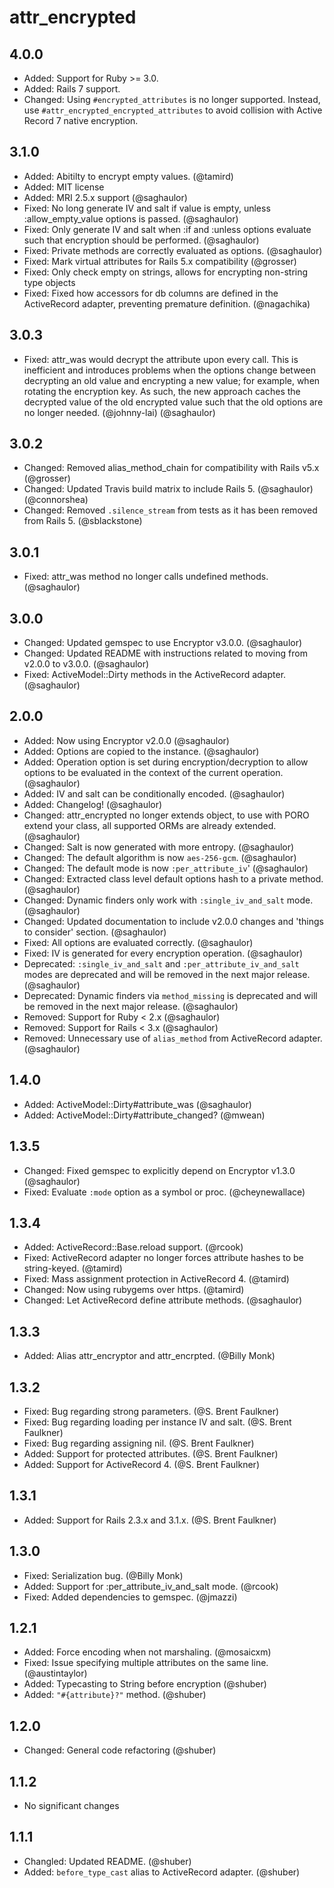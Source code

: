 # attr_encrypted

## 4.0.0

* Added: Support for Ruby >= 3.0.
* Added: Rails 7 support.
* Changed: Using `#encrypted_attributes` is no longer supported. Instead, use `#attr_encrypted_encrypted_attributes` to avoid
  collision with Active Record 7 native encryption.

## 3.1.0

* Added: Abitilty to encrypt empty values. (@tamird)
* Added: MIT license
* Added: MRI 2.5.x support (@saghaulor)
* Fixed: No long generate IV and salt if value is empty, unless :allow_empty_value options is passed. (@saghaulor)
* Fixed: Only generate IV and salt when :if and :unless options evaluate such that encryption should be performed. (@saghaulor)
* Fixed: Private methods are correctly evaluated as options. (@saghaulor)
* Fixed: Mark virtual attributes for Rails 5.x compatibility (@grosser)
* Fixed: Only check empty on strings, allows for encrypting non-string type objects
* Fixed: Fixed how accessors for db columns are defined in the ActiveRecord adapter, preventing premature definition. (@nagachika)

## 3.0.3

* Fixed: attr_was would decrypt the attribute upon every call. This is inefficient and introduces problems when the options change between decrypting an old value and encrypting a new value; for example, when rotating the encryption key. As such, the new approach caches the decrypted value of the old encrypted value such that the old options are no longer needed. (@johnny-lai) (@saghaulor)

## 3.0.2

* Changed: Removed alias_method_chain for compatibility with Rails v5.x (@grosser)
* Changed: Updated Travis build matrix to include Rails 5. (@saghaulor) (@connorshea)
* Changed: Removed `.silence_stream` from tests as it has been removed from Rails 5. (@sblackstone)

## 3.0.1

* Fixed: attr_was method no longer calls undefined methods. (@saghaulor)

## 3.0.0

* Changed: Updated gemspec to use Encryptor v3.0.0. (@saghaulor)
* Changed: Updated README with instructions related to moving from v2.0.0 to v3.0.0. (@saghaulor)
* Fixed: ActiveModel::Dirty methods in the ActiveRecord adapter. (@saghaulor)

## 2.0.0

* Added: Now using Encryptor v2.0.0 (@saghaulor)
* Added: Options are copied to the instance. (@saghaulor)
* Added: Operation option is set during encryption/decryption to allow options to be evaluated in the context of the current operation. (@saghaulor)
* Added: IV and salt can be conditionally encoded. (@saghaulor)
* Added: Changelog! (@saghaulor)
* Changed: attr_encrypted no longer extends object, to use with PORO extend your class, all supported ORMs are already extended. (@saghaulor)
* Changed: Salt is now generated with more entropy. (@saghaulor)
* Changed: The default algorithm is now `aes-256-gcm`. (@saghaulor)
* Changed: The default mode is now `:per_attribute_iv`' (@saghaulor)
* Changed: Extracted class level default options hash to a private method. (@saghaulor)
* Changed: Dynamic finders only work with `:single_iv_and_salt` mode. (@saghaulor)
* Changed: Updated documentation to include v2.0.0 changes and 'things to consider' section. (@saghaulor)
* Fixed: All options are evaluated correctly. (@saghaulor)
* Fixed: IV is generated for every encryption operation. (@saghaulor)
* Deprecated: `:single_iv_and_salt` and `:per_attribute_iv_and_salt` modes are deprecated and will be removed in the next major release. (@saghaulor)
* Deprecated: Dynamic finders via `method_missing` is deprecated and will be removed in the next major release. (@saghaulor)
* Removed: Support for Ruby < 2.x (@saghaulor)
* Removed: Support for Rails < 3.x (@saghaulor)
* Removed: Unnecessary use of `alias_method` from ActiveRecord adapter. (@saghaulor)

## 1.4.0

* Added: ActiveModel::Dirty#attribute_was (@saghaulor)
* Added: ActiveModel::Dirty#attribute_changed? (@mwean)

## 1.3.5

* Changed: Fixed gemspec to explicitly depend on Encryptor v1.3.0 (@saghaulor)
* Fixed: Evaluate `:mode` option as a symbol or proc. (@cheynewallace)

## 1.3.4

* Added: ActiveRecord::Base.reload support. (@rcook)
* Fixed: ActiveRecord adapter no longer forces attribute hashes to be string-keyed. (@tamird)
* Fixed: Mass assignment protection in ActiveRecord 4. (@tamird)
* Changed: Now using rubygems over https. (@tamird)
* Changed: Let ActiveRecord define attribute methods. (@saghaulor)

## 1.3.3

* Added: Alias attr_encryptor and attr_encrpted. (@Billy Monk)

## 1.3.2

* Fixed: Bug regarding strong parameters. (@S. Brent Faulkner)
* Fixed: Bug regarding loading per instance IV and salt. (@S. Brent Faulkner)
* Fixed: Bug regarding assigning nil. (@S. Brent Faulkner)
* Added: Support for protected attributes. (@S. Brent Faulkner)
* Added: Support for ActiveRecord 4. (@S. Brent Faulkner)

## 1.3.1

* Added: Support for Rails 2.3.x and 3.1.x. (@S. Brent Faulkner)

## 1.3.0

* Fixed: Serialization bug. (@Billy Monk)
* Added: Support for :per_attribute_iv_and_salt mode. (@rcook)
* Fixed: Added dependencies to gemspec. (@jmazzi)

## 1.2.1

* Added: Force encoding when not marshaling. (@mosaicxm)
* Fixed: Issue specifying multiple attributes on the same line. (@austintaylor)
* Added: Typecasting to String before encryption (@shuber)
* Added: `"#{attribute}?"` method. (@shuber)

## 1.2.0

* Changed: General code refactoring (@shuber)

## 1.1.2

* No significant changes

## 1.1.1

* Changled: Updated README. (@shuber)
* Added: `before_type_cast` alias to ActiveRecord adapter. (@shuber)
